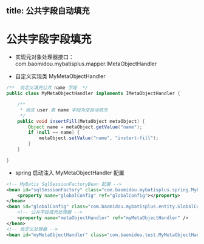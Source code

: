 title: 公共字段自动填充
---
# 公共字段字段填充

* 实现元对象处理器接口： com.baomidou.mybatisplus.mapper.IMetaObjectHandler

* 自定义实现类 MyMetaObjectHandler

```java
/**  自定义填充公共 name 字段  */
public class MyMetaObjectHandler implements IMetaObjectHandler {

	/**
	 * 测试 user 表 name 字段为空自动填充
	 */
	public void insertFill(MetaObject metaObject) {
		Object name = metaObject.getValue("name");
		if (null == name) {
			metaObject.setValue("name", "instert-fill");
		}
	}

}
```

* spring 启动注入 MyMetaObjectHandler 配置

```xml
<!-- MyBatis SqlSessionFactoryBean 配置 -->
<bean id="sqlSessionFactory" class="com.baomidou.mybatisplus.spring.MybatisSqlSessionFactoryBean">
	<property name="globalConfig" ref="globalConfig"></property>
</bean>
<bean id="globalConfig" class="com.baomidou.mybatisplus.entity.GlobalConfiguration">
	<!-- 公共字段填充处理器 -->
	<property name="metaObjectHandler" ref="myMetaObjectHandler" />
</bean>
<!-- 自定义处理器 -->
<bean id="myMetaObjectHandler" class="com.baomidou.test.MyMetaObjectHandler" />
```

